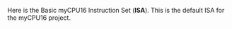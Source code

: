 Here is the Basic myCPU16 Instruction Set (**ISA**). This is the default ISA for the myCPU16 project.


